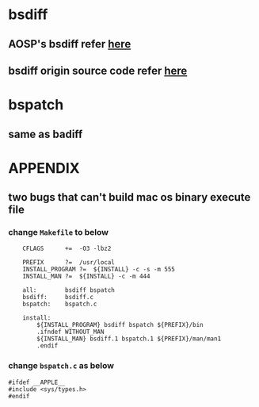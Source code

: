 # bsdiff

## AOSP's bsdiff refer [here](https://android.googlesource.com/platform/external/bsdiff/)
## bsdiff origin source code refer [here](http://www.daemonology.net/bsdiff/bsdiff-4.3.tar.gz)

# bspatch

## same as **badiff**


# APPENDIX

## two bugs that can't build mac os binary execute  file
### change `Makefile` to below
        CFLAGS		+=	-O3 -lbz2
        
        PREFIX		?=	/usr/local
        INSTALL_PROGRAM	?=	${INSTALL} -c -s -m 555
        INSTALL_MAN	?=	${INSTALL} -c -m 444
        
        all:		bsdiff bspatch
        bsdiff:		bsdiff.c
        bspatch:	bspatch.c
        
        install:
        	${INSTALL_PROGRAM} bsdiff bspatch ${PREFIX}/bin
        	.ifndef WITHOUT_MAN
        	${INSTALL_MAN} bsdiff.1 bspatch.1 ${PREFIX}/man/man1
        	.endif

### change `bspatch.c` as below

    #ifdef __APPLE__
    #include <sys/types.h>
    #endif
